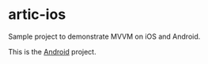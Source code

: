 # artic-ios
Sample project to demonstrate MVVM on iOS and Android.

This is the [Android](https://github.com/rmichelberger/artic-android) project.

